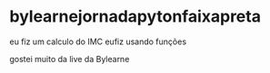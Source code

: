 # bylearnejornadapytonfaixapreta
eu fiz um calculo do IMC
eufiz usando funções 

gostei muito da live da Bylearne
